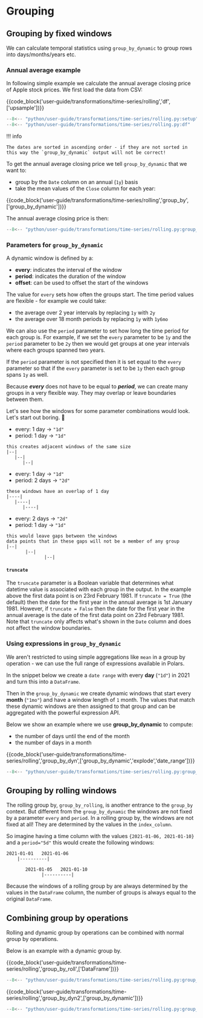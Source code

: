 # Grouping

## Grouping by fixed windows

We can calculate temporal statistics using `group_by_dynamic` to group rows into days/months/years etc.

### Annual average example

In following simple example we calculate the annual average closing price of Apple stock prices. We first load the data from CSV:

{{code_block('user-guide/transformations/time-series/rolling','df',['upsample'])}}

```python exec="on" result="text" session="user-guide/transformations/ts/rolling"
--8<-- "python/user-guide/transformations/time-series/rolling.py:setup"
--8<-- "python/user-guide/transformations/time-series/rolling.py:df"
```

!!! info

    The dates are sorted in ascending order - if they are not sorted in this way the `group_by_dynamic` output will not be correct!

To get the annual average closing price we tell `group_by_dynamic` that we want to:

- group by the `Date` column on an annual (`1y`) basis
- take the mean values of the `Close` column for each year:

{{code_block('user-guide/transformations/time-series/rolling','group_by',['group_by_dynamic'])}}

The annual average closing price is then:

```python exec="on" result="text" session="user-guide/transformations/ts/rolling"
--8<-- "python/user-guide/transformations/time-series/rolling.py:group_by"
```

### Parameters for `group_by_dynamic`

A dynamic window is defined by a:

- **every**: indicates the interval of the window
- **period**: indicates the duration of the window
- **offset**: can be used to offset the start of the windows

The value for `every` sets how often the groups start. The time period values are flexible - for example we could take:

- the average over 2 year intervals by replacing `1y` with `2y`
- the average over 18 month periods by replacing `1y` with `1y6mo`

We can also use the `period` parameter to set how long the time period for each group is. For example, if we set the `every` parameter to be `1y` and the `period` parameter to be `2y` then we would get groups at one year intervals where each groups spanned two years.

If the `period` parameter is not specified then it is set equal to the `every` parameter so that if the `every` parameter is set to be `1y` then each group spans `1y` as well.

Because _**every**_ does not have to be equal to _**period**_, we can create many groups in a very flexible way. They may overlap
or leave boundaries between them.

Let's see how the windows for some parameter combinations would look. Let's start out boring. 🥱

- every: 1 day -> `"1d"`
- period: 1 day -> `"1d"`

```text
this creates adjacent windows of the same size
|--|
   |--|
      |--|
```

- every: 1 day -> `"1d"`
- period: 2 days -> `"2d"`

```text
these windows have an overlap of 1 day
|----|
   |----|
      |----|
```

- every: 2 days -> `"2d"`
- period: 1 day -> `"1d"`

```text
this would leave gaps between the windows
data points that in these gaps will not be a member of any group
|--|
       |--|
              |--|
```

#### `truncate`

The `truncate` parameter is a Boolean variable that determines what datetime value is associated with each group in the output. In the example above the first data point is on 23rd February 1981. If `truncate = True` (the default) then the date for the first year in the annual average is 1st January 1981. However, if `truncate = False` then the date for the first year in the annual average is the date of the first data point on 23rd February 1981. Note that `truncate` only affects what's shown in the
`Date` column and does not affect the window boundaries.

### Using expressions in `group_by_dynamic`

We aren't restricted to using simple aggregations like `mean` in a group by operation - we can use the full range of expressions available in Polars.

In the snippet below we create a `date range` with every **day** (`"1d"`) in 2021 and turn this into a `DataFrame`.

Then in the `group_by_dynamic` we create dynamic windows that start every **month** (`"1mo"`) and have a window length of `1` month. The values that match these dynamic windows are then assigned to that group and can be aggregated with the powerful expression API.

Below we show an example where we use **group_by_dynamic** to compute:

- the number of days until the end of the month
- the number of days in a month

{{code_block('user-guide/transformations/time-series/rolling','group_by_dyn',['group_by_dynamic','explode','date_range'])}}

```python exec="on" result="text" session="user-guide/transformations/ts/rolling"
--8<-- "python/user-guide/transformations/time-series/rolling.py:group_by_dyn"
```

## Grouping by rolling windows

The rolling group by, `group_by_rolling`, is another entrance to the `group_by` context. But different from the `group_by_dynamic` the windows are
not fixed by a parameter `every` and `period`. In a rolling group by, the windows are not fixed at all! They are determined
by the values in the `index_column`.

So imagine having a time column with the values `{2021-01-06, 2021-01-10}` and a `period="5d"` this would create the following
windows:

```text
2021-01-01   2021-01-06
    |----------|

       2021-01-05   2021-01-10
             |----------|
```

Because the windows of a rolling group by are always determined by the values in the `DataFrame` column, the number of
groups is always equal to the original `DataFrame`.

## Combining group by operations

Rolling and dynamic group by operations can be combined with normal group by operations.

Below is an example with a dynamic group by.

{{code_block('user-guide/transformations/time-series/rolling','group_by_roll',['DataFrame'])}}

```python exec="on" result="text" session="user-guide/transformations/ts/rolling"
--8<-- "python/user-guide/transformations/time-series/rolling.py:group_by_roll"
```

{{code_block('user-guide/transformations/time-series/rolling','group_by_dyn2',['group_by_dynamic'])}}

```python exec="on" result="text" session="user-guide/transformations/ts/rolling"
--8<-- "python/user-guide/transformations/time-series/rolling.py:group_by_dyn2"
```
